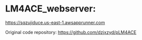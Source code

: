 # LM4ACE_webserver: 
https://sqzujiduce.us-east-1.awsapprunner.com 

Original code repository: https://github.com/dzjxzyd/pLM4ACE
